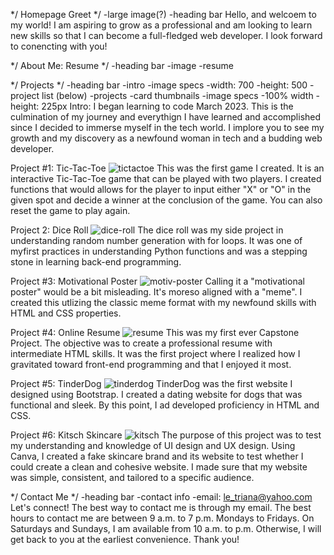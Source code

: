 */ Homepage Greet */
-large image(?)
-heading bar
    Hello, and welcoem to my world! I am aspiring to grow as a professional
    and am looking to learn new skills so that I can become a full-fledged
    web developer. I look forward to conencting with you!


*/ About Me: Resume */
-heading bar
-image
-resume


*/ Projects */
-heading bar
-intro
    -image specs
        -width: 700
        -height: 500
-project list (below)
-projects
-card thumbnails
-image specs
    -100% width
    -height: 225px
Intro: I began learning to code March 2023. This is the culmination of my journey and everythign I have learned and accomplished since I decided to immerse myself in the tech world. I implore you to see my growth and my discovery as a newfound woman in tech and a budding web developer. 

Project #1: Tic-Tac-Toe
<img src="./images/tictactoe.png" alt="tictactoe">
    This was the first game I created. It is an interactive Tic-Tac-Toe game that can be played with two players.
    I created functions that would allows for the player to input either "X" or "O" in the given spot and decide a winner at the conclusion of the game. You can also reset the game to play again.

Project 2: Dice Roll
<img src="./images/dice roll.png" alt="dice-roll">
    The dice roll was my side project in understanding random number generation with for loops. It was one of myfirst practices in understanding Python functions and was a stepping stone in learning back-end programming.

Project #3: Motivational Poster
<img src="./images/motiv-poster.png" alt="motiv-poster">
    Calling it a "motivational poster" would be a bit misleading. It's moreso aligned with a "meme". I created this utlizing the classic meme format with my newfound skills with HTML and CSS properties.

Project #4: Online Resume
<img src="./images/resume.png" alt="resume">
    This was my first ever Capstone Project. The objective was to create a professional resume with intermediate HTML skills. It was the first project where I realized how I gravitated toward front-end programming and that I enjoyed it most.

Project #5: TinderDog
<img src="./images/tinderdog.png" alt="tinderdog">
    TinderDog was the first website I designed using Bootstrap. I created a dating website for dogs that was functional and sleek. By this point, I ad developed proficiency in HTML and CSS.

Project #6: Kitsch Skincare
<img src="./images/kitsch.png" alt="kitsch">
    The purpose of this project was to test my understanding and knowledge of UI design and UX design. Using Canva, I created a fake skincare brand and its website to test whether I could create a clean and cohesive website. I made sure that my website was simple, consistent, and tailored to a specific audience. 


*/ Contact Me */
-heading bar
-contact info
    -email: le_triana@yahoo.com
Let's connect! The best way to contact me is through my email. The best hours to contact me are between 9 a.m. to 7 p.m. Mondays to Fridays. On Saturdays and Sundays, I am available from 10 a.m. to p.m. Otherwise, I will get back to you at the earliest convenience. Thank you!




    